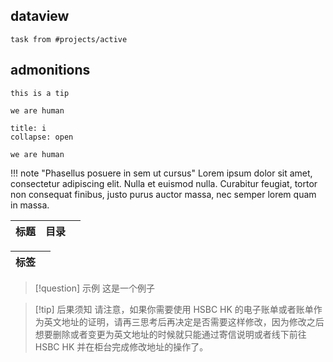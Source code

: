 ## dataview
```dataview
task from #projects/active
```

## admonitions
```ad-important
this is a tip
```
```ad-seealso
we are human
```
```ad-important
title: i
collapse: open

we are human

```
!!! note "Phasellus posuere in sem ut cursus" [](https://squidfunk.github.io/mkdocs-material/reference/admonitions/#__codelineno-5-2)[](https://squidfunk.github.io/mkdocs-material/reference/admonitions/#__codelineno-5-3)Lorem ipsum dolor sit amet, consectetur adipiscing elit. Nulla et euismod [](https://squidfunk.github.io/mkdocs-material/reference/admonitions/#__codelineno-5-4)nulla. Curabitur feugiat, tortor non consequat finibus, justo purus auctor [](https://squidfunk.github.io/mkdocs-material/reference/admonitions/#__codelineno-5-5)massa, nec semper lorem quam in massa.

| 标题  | 目录  |     |
| :-: | :-: | --- |

| 标签  |     |
| :-: | --- |


>[!question] 示例
>这是一个例子 

>[!tip] 后果须知
请注意，如果你需要使用 HSBC HK 的电子账单或者账单作为英文地址的证明，请再三思考后再决定是否需要这样修改，因为修改之后想要删除或者变更为英文地址的时候就只能通过寄信说明或者线下前往 HSBC HK 并在柜台完成修改地址的操作了。


